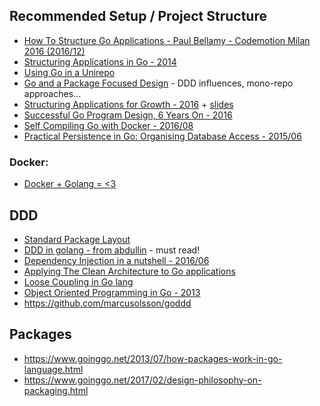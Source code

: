 ## Recommended Setup / Project Structure
  - [How To Structure Go Applications - Paul Bellamy - Codemotion Milan 2016 (2016/12)](http://www.slideshare.net/Codemotion/how-to-structure-go-applications-paul-bellamy-codemotion-milan-2016)
  - [Structuring Applications in Go - 2014](https://medium.com/@benbjohnson/structuring-applications-in-go-3b04be4ff091#.l6zqe9w3z)
  - [Using Go in a Unirepo](http://blog.jinked.com/golang/2016/12/21/Using-Go-in-a-Unirepo.html)
  - [Go and a Package Focused Design](https://blog.gopheracademy.com/advent-2016/go-and-package-focused-design/) - DDD influences, mono-repo approaches...
  - [Structuring Applications for Growth - 2016](https://codeandtalk.com/v/gophercon-denver-2016/gophercon-2016-lightning-talk-ben-johnson) + [slides](https://github.com/benbjohnson/structuring-applications-for-growth/blob/master/main.slide)
  - [Successful Go Program Design, 6 Years On - 2016](https://www.infoq.com/presentations/go-patterns)
  - [Self Compiling Go with Docker - 2016/08](http://web-rat.com/posts/2016/08/23/self-compiling-go-docker/)
  - [Practical Persistence in Go: Organising Database Access - 2015/06](http://www.alexedwards.net/blog/organising-database-access)


### Docker:
  - [Docker + Golang = <3](https://blog.docker.com/2016/09/docker-golang/)


## DDD
  - [Standard Package Layout](https://medium.com/@benbjohnson/standard-package-layout-7cdbc8391fc1#.co0ip59eq)
  - [DDD in golang - from abdullin](https://gist.github.com/abdullin/3e3fd199674255e4d206) - must read!
  - [Dependency Injection in a nutshell - 2016/06](https://appliedgo.net/di/)
  - [Applying The Clean Architecture to Go applications](http://manuel.kiessling.net/2012/09/28/applying-the-clean-architecture-to-go-applications/)
  - [Loose Coupling in Go lang](https://8thlight.com/blog/javier-saldana/2015/02/06/loose-coupling-in-go-lang.html)
  - [Object Oriented Programming in Go - 2013](https://www.goinggo.net/2013/07/object-oriented-programming-in-go.html)
  - https://github.com/marcusolsson/goddd


## Packages
  - https://www.goinggo.net/2013/07/how-packages-work-in-go-language.html
  - https://www.goinggo.net/2017/02/design-philosophy-on-packaging.html
